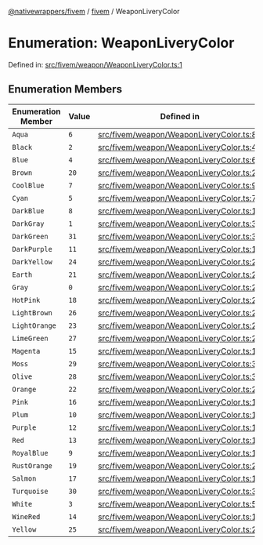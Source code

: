 [@nativewrappers/fivem](../../README.md) / [fivem](../README.md) / WeaponLiveryColor

# Enumeration: WeaponLiveryColor

Defined in: [src/fivem/weapon/WeaponLiveryColor.ts:1](https://github.com/nativewrappers/nativewrappers/blob/c6ab47d1014f341bb58fccc9d519ceb48157a741/src/fivem/weapon/WeaponLiveryColor.ts#L1)

## Enumeration Members

| Enumeration Member | Value | Defined in |
| ------ | ------ | ------ |
| <a id="aqua"></a> `Aqua` | `6` | [src/fivem/weapon/WeaponLiveryColor.ts:8](https://github.com/nativewrappers/nativewrappers/blob/c6ab47d1014f341bb58fccc9d519ceb48157a741/src/fivem/weapon/WeaponLiveryColor.ts#L8) |
| <a id="black"></a> `Black` | `2` | [src/fivem/weapon/WeaponLiveryColor.ts:4](https://github.com/nativewrappers/nativewrappers/blob/c6ab47d1014f341bb58fccc9d519ceb48157a741/src/fivem/weapon/WeaponLiveryColor.ts#L4) |
| <a id="blue"></a> `Blue` | `4` | [src/fivem/weapon/WeaponLiveryColor.ts:6](https://github.com/nativewrappers/nativewrappers/blob/c6ab47d1014f341bb58fccc9d519ceb48157a741/src/fivem/weapon/WeaponLiveryColor.ts#L6) |
| <a id="brown"></a> `Brown` | `20` | [src/fivem/weapon/WeaponLiveryColor.ts:22](https://github.com/nativewrappers/nativewrappers/blob/c6ab47d1014f341bb58fccc9d519ceb48157a741/src/fivem/weapon/WeaponLiveryColor.ts#L22) |
| <a id="coolblue"></a> `CoolBlue` | `7` | [src/fivem/weapon/WeaponLiveryColor.ts:9](https://github.com/nativewrappers/nativewrappers/blob/c6ab47d1014f341bb58fccc9d519ceb48157a741/src/fivem/weapon/WeaponLiveryColor.ts#L9) |
| <a id="cyan"></a> `Cyan` | `5` | [src/fivem/weapon/WeaponLiveryColor.ts:7](https://github.com/nativewrappers/nativewrappers/blob/c6ab47d1014f341bb58fccc9d519ceb48157a741/src/fivem/weapon/WeaponLiveryColor.ts#L7) |
| <a id="darkblue"></a> `DarkBlue` | `8` | [src/fivem/weapon/WeaponLiveryColor.ts:10](https://github.com/nativewrappers/nativewrappers/blob/c6ab47d1014f341bb58fccc9d519ceb48157a741/src/fivem/weapon/WeaponLiveryColor.ts#L10) |
| <a id="darkgray"></a> `DarkGray` | `1` | [src/fivem/weapon/WeaponLiveryColor.ts:3](https://github.com/nativewrappers/nativewrappers/blob/c6ab47d1014f341bb58fccc9d519ceb48157a741/src/fivem/weapon/WeaponLiveryColor.ts#L3) |
| <a id="darkgreen"></a> `DarkGreen` | `31` | [src/fivem/weapon/WeaponLiveryColor.ts:33](https://github.com/nativewrappers/nativewrappers/blob/c6ab47d1014f341bb58fccc9d519ceb48157a741/src/fivem/weapon/WeaponLiveryColor.ts#L33) |
| <a id="darkpurple"></a> `DarkPurple` | `11` | [src/fivem/weapon/WeaponLiveryColor.ts:13](https://github.com/nativewrappers/nativewrappers/blob/c6ab47d1014f341bb58fccc9d519ceb48157a741/src/fivem/weapon/WeaponLiveryColor.ts#L13) |
| <a id="darkyellow"></a> `DarkYellow` | `24` | [src/fivem/weapon/WeaponLiveryColor.ts:26](https://github.com/nativewrappers/nativewrappers/blob/c6ab47d1014f341bb58fccc9d519ceb48157a741/src/fivem/weapon/WeaponLiveryColor.ts#L26) |
| <a id="earth"></a> `Earth` | `21` | [src/fivem/weapon/WeaponLiveryColor.ts:23](https://github.com/nativewrappers/nativewrappers/blob/c6ab47d1014f341bb58fccc9d519ceb48157a741/src/fivem/weapon/WeaponLiveryColor.ts#L23) |
| <a id="gray"></a> `Gray` | `0` | [src/fivem/weapon/WeaponLiveryColor.ts:2](https://github.com/nativewrappers/nativewrappers/blob/c6ab47d1014f341bb58fccc9d519ceb48157a741/src/fivem/weapon/WeaponLiveryColor.ts#L2) |
| <a id="hotpink"></a> `HotPink` | `18` | [src/fivem/weapon/WeaponLiveryColor.ts:20](https://github.com/nativewrappers/nativewrappers/blob/c6ab47d1014f341bb58fccc9d519ceb48157a741/src/fivem/weapon/WeaponLiveryColor.ts#L20) |
| <a id="lightbrown"></a> `LightBrown` | `26` | [src/fivem/weapon/WeaponLiveryColor.ts:28](https://github.com/nativewrappers/nativewrappers/blob/c6ab47d1014f341bb58fccc9d519ceb48157a741/src/fivem/weapon/WeaponLiveryColor.ts#L28) |
| <a id="lightorange"></a> `LightOrange` | `23` | [src/fivem/weapon/WeaponLiveryColor.ts:25](https://github.com/nativewrappers/nativewrappers/blob/c6ab47d1014f341bb58fccc9d519ceb48157a741/src/fivem/weapon/WeaponLiveryColor.ts#L25) |
| <a id="limegreen"></a> `LimeGreen` | `27` | [src/fivem/weapon/WeaponLiveryColor.ts:29](https://github.com/nativewrappers/nativewrappers/blob/c6ab47d1014f341bb58fccc9d519ceb48157a741/src/fivem/weapon/WeaponLiveryColor.ts#L29) |
| <a id="magenta"></a> `Magenta` | `15` | [src/fivem/weapon/WeaponLiveryColor.ts:17](https://github.com/nativewrappers/nativewrappers/blob/c6ab47d1014f341bb58fccc9d519ceb48157a741/src/fivem/weapon/WeaponLiveryColor.ts#L17) |
| <a id="moss"></a> `Moss` | `29` | [src/fivem/weapon/WeaponLiveryColor.ts:31](https://github.com/nativewrappers/nativewrappers/blob/c6ab47d1014f341bb58fccc9d519ceb48157a741/src/fivem/weapon/WeaponLiveryColor.ts#L31) |
| <a id="olive"></a> `Olive` | `28` | [src/fivem/weapon/WeaponLiveryColor.ts:30](https://github.com/nativewrappers/nativewrappers/blob/c6ab47d1014f341bb58fccc9d519ceb48157a741/src/fivem/weapon/WeaponLiveryColor.ts#L30) |
| <a id="orange"></a> `Orange` | `22` | [src/fivem/weapon/WeaponLiveryColor.ts:24](https://github.com/nativewrappers/nativewrappers/blob/c6ab47d1014f341bb58fccc9d519ceb48157a741/src/fivem/weapon/WeaponLiveryColor.ts#L24) |
| <a id="pink"></a> `Pink` | `16` | [src/fivem/weapon/WeaponLiveryColor.ts:18](https://github.com/nativewrappers/nativewrappers/blob/c6ab47d1014f341bb58fccc9d519ceb48157a741/src/fivem/weapon/WeaponLiveryColor.ts#L18) |
| <a id="plum"></a> `Plum` | `10` | [src/fivem/weapon/WeaponLiveryColor.ts:12](https://github.com/nativewrappers/nativewrappers/blob/c6ab47d1014f341bb58fccc9d519ceb48157a741/src/fivem/weapon/WeaponLiveryColor.ts#L12) |
| <a id="purple"></a> `Purple` | `12` | [src/fivem/weapon/WeaponLiveryColor.ts:14](https://github.com/nativewrappers/nativewrappers/blob/c6ab47d1014f341bb58fccc9d519ceb48157a741/src/fivem/weapon/WeaponLiveryColor.ts#L14) |
| <a id="red"></a> `Red` | `13` | [src/fivem/weapon/WeaponLiveryColor.ts:15](https://github.com/nativewrappers/nativewrappers/blob/c6ab47d1014f341bb58fccc9d519ceb48157a741/src/fivem/weapon/WeaponLiveryColor.ts#L15) |
| <a id="royalblue"></a> `RoyalBlue` | `9` | [src/fivem/weapon/WeaponLiveryColor.ts:11](https://github.com/nativewrappers/nativewrappers/blob/c6ab47d1014f341bb58fccc9d519ceb48157a741/src/fivem/weapon/WeaponLiveryColor.ts#L11) |
| <a id="rustorange"></a> `RustOrange` | `19` | [src/fivem/weapon/WeaponLiveryColor.ts:21](https://github.com/nativewrappers/nativewrappers/blob/c6ab47d1014f341bb58fccc9d519ceb48157a741/src/fivem/weapon/WeaponLiveryColor.ts#L21) |
| <a id="salmon"></a> `Salmon` | `17` | [src/fivem/weapon/WeaponLiveryColor.ts:19](https://github.com/nativewrappers/nativewrappers/blob/c6ab47d1014f341bb58fccc9d519ceb48157a741/src/fivem/weapon/WeaponLiveryColor.ts#L19) |
| <a id="turquoise"></a> `Turquoise` | `30` | [src/fivem/weapon/WeaponLiveryColor.ts:32](https://github.com/nativewrappers/nativewrappers/blob/c6ab47d1014f341bb58fccc9d519ceb48157a741/src/fivem/weapon/WeaponLiveryColor.ts#L32) |
| <a id="white"></a> `White` | `3` | [src/fivem/weapon/WeaponLiveryColor.ts:5](https://github.com/nativewrappers/nativewrappers/blob/c6ab47d1014f341bb58fccc9d519ceb48157a741/src/fivem/weapon/WeaponLiveryColor.ts#L5) |
| <a id="winered"></a> `WineRed` | `14` | [src/fivem/weapon/WeaponLiveryColor.ts:16](https://github.com/nativewrappers/nativewrappers/blob/c6ab47d1014f341bb58fccc9d519ceb48157a741/src/fivem/weapon/WeaponLiveryColor.ts#L16) |
| <a id="yellow"></a> `Yellow` | `25` | [src/fivem/weapon/WeaponLiveryColor.ts:27](https://github.com/nativewrappers/nativewrappers/blob/c6ab47d1014f341bb58fccc9d519ceb48157a741/src/fivem/weapon/WeaponLiveryColor.ts#L27) |
